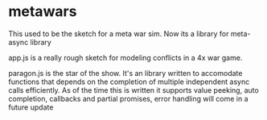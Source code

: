 # metawars
This used to be the sketch for a meta war sim. Now its a library for meta-async library

app.js is a really rough sketch for modeling conflicts in a 4x war game.

paragon.js is the star of the show. It's an library written to accomodate functions that depends on the completion of multiple 
independent async calls efficiently. As of the time this is written it supports value peeking, auto completion, callbacks and 
partial promises, error handling will come in a future update
